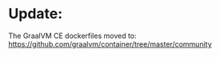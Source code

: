 # Update:

The GraalVM CE dockerfiles moved to: https://github.com/graalvm/container/tree/master/community
